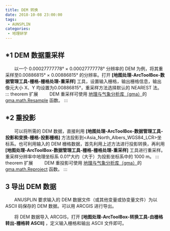 ```yaml
---
title: DEM 转换
date: 2018-10-08 23:00:00
tags:
 - AUNSPLIN
categories:
 - 地理研学
---
```


## *1 DEM 数据重采样	
&emsp;&emsp;以一个 0.00027777778° × 0.00027777778° 分辨率的 DEM 为例，将其重采样至0.00886815° × 0.00886815° 的分辨率。打开 **[地图处理-ArcToolBox-数据管理工具-栅格-栅格处理-重采样]** 工具，设置输入栅格，输出栅格信息，输出像元大小 X、Y 均设置为0.00886815°，重采样方法选择默认的 NEAREST 法。
::: theorem 扩展
&emsp;&emsp; DEM 重采样可使用 [地理与气象分析库（gma）](/01.gma/1.Introduce.html)的 [gma.math.Resample](/01.gma/6.Use.html#_4-6-resample) 函数。
:::
## *2 重投影
&emsp;&emsp;可以将所需的 DEM 数据，直接利用 **[地图处理-ArcToolBox-数据管理工具-投影和变换-栅格-投影栅格]** 方法投影到<Asia_North_Albers_WGS84_LCR>坐标系。也可利用输入的 DEM 栅格数据，首先利用上述方法进行投影转换，再利用 **[地图处理-ArcToolBox-数据管理工具-栅格-栅格处理-重采样]** 工具进行重采样。重采样分辨率中地理坐标系 0.01°大约（大于）为投影坐标系中的 1000 m。
::: theorem 扩展
&emsp;&emsp; DEM 重投影可使用 [地理与气象分析库（gma）](/01.gma/1.Introduce.html)的 [gma.math.Reproject](/01.gma/6.Use.html#_4-7-reproject) 函数。
:::
## 3 导出 DEM 数据

&emsp;&emsp;ANUSPLIN 要求输入的 DEM 数据文件（或其他变量或协变量文件）为以 ASCII 码保存的 DEM 数据。可以用 ARCGIS 进行导出。

&emsp;&emsp;将 DEM 数据导入 ARCGIS，打开 **[地图处理-ArcToolBox-转换工具-由栅格转出-栅格转 ASCII]** ，定义输入栅格和输出 ASCII 文件即可。


